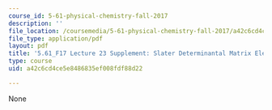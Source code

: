 ```yaml
---
course_id: 5-61-physical-chemistry-fall-2017
description: ''
file_location: /coursemedia/5-61-physical-chemistry-fall-2017/a42c6cd4ce5e8486835ef008fdf88d22_MIT5_61F17_lec23_supp.pdf
file_type: application/pdf
layout: pdf
title: '5.61_F17 Lecture 23 Supplement: Slater Determinantal Matrix Elements'
type: course
uid: a42c6cd4ce5e8486835ef008fdf88d22

---
```

None
